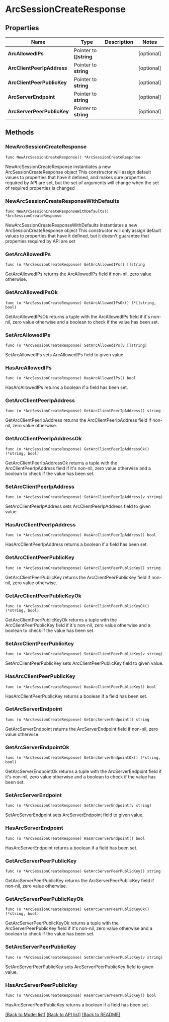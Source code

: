 # ArcSessionCreateResponse

## Properties

Name | Type | Description | Notes
------------ | ------------- | ------------- | -------------
**ArcAllowedIPs** | Pointer to **[]string** |  | [optional] 
**ArcClientPeerIpAddress** | Pointer to **string** |  | [optional] 
**ArcClientPeerPublicKey** | Pointer to **string** |  | [optional] 
**ArcServerEndpoint** | Pointer to **string** |  | [optional] 
**ArcServerPeerPublicKey** | Pointer to **string** |  | [optional] 

## Methods

### NewArcSessionCreateResponse

`func NewArcSessionCreateResponse() *ArcSessionCreateResponse`

NewArcSessionCreateResponse instantiates a new ArcSessionCreateResponse object
This constructor will assign default values to properties that have it defined,
and makes sure properties required by API are set, but the set of arguments
will change when the set of required properties is changed

### NewArcSessionCreateResponseWithDefaults

`func NewArcSessionCreateResponseWithDefaults() *ArcSessionCreateResponse`

NewArcSessionCreateResponseWithDefaults instantiates a new ArcSessionCreateResponse object
This constructor will only assign default values to properties that have it defined,
but it doesn't guarantee that properties required by API are set

### GetArcAllowedIPs

`func (o *ArcSessionCreateResponse) GetArcAllowedIPs() []string`

GetArcAllowedIPs returns the ArcAllowedIPs field if non-nil, zero value otherwise.

### GetArcAllowedIPsOk

`func (o *ArcSessionCreateResponse) GetArcAllowedIPsOk() (*[]string, bool)`

GetArcAllowedIPsOk returns a tuple with the ArcAllowedIPs field if it's non-nil, zero value otherwise
and a boolean to check if the value has been set.

### SetArcAllowedIPs

`func (o *ArcSessionCreateResponse) SetArcAllowedIPs(v []string)`

SetArcAllowedIPs sets ArcAllowedIPs field to given value.

### HasArcAllowedIPs

`func (o *ArcSessionCreateResponse) HasArcAllowedIPs() bool`

HasArcAllowedIPs returns a boolean if a field has been set.

### GetArcClientPeerIpAddress

`func (o *ArcSessionCreateResponse) GetArcClientPeerIpAddress() string`

GetArcClientPeerIpAddress returns the ArcClientPeerIpAddress field if non-nil, zero value otherwise.

### GetArcClientPeerIpAddressOk

`func (o *ArcSessionCreateResponse) GetArcClientPeerIpAddressOk() (*string, bool)`

GetArcClientPeerIpAddressOk returns a tuple with the ArcClientPeerIpAddress field if it's non-nil, zero value otherwise
and a boolean to check if the value has been set.

### SetArcClientPeerIpAddress

`func (o *ArcSessionCreateResponse) SetArcClientPeerIpAddress(v string)`

SetArcClientPeerIpAddress sets ArcClientPeerIpAddress field to given value.

### HasArcClientPeerIpAddress

`func (o *ArcSessionCreateResponse) HasArcClientPeerIpAddress() bool`

HasArcClientPeerIpAddress returns a boolean if a field has been set.

### GetArcClientPeerPublicKey

`func (o *ArcSessionCreateResponse) GetArcClientPeerPublicKey() string`

GetArcClientPeerPublicKey returns the ArcClientPeerPublicKey field if non-nil, zero value otherwise.

### GetArcClientPeerPublicKeyOk

`func (o *ArcSessionCreateResponse) GetArcClientPeerPublicKeyOk() (*string, bool)`

GetArcClientPeerPublicKeyOk returns a tuple with the ArcClientPeerPublicKey field if it's non-nil, zero value otherwise
and a boolean to check if the value has been set.

### SetArcClientPeerPublicKey

`func (o *ArcSessionCreateResponse) SetArcClientPeerPublicKey(v string)`

SetArcClientPeerPublicKey sets ArcClientPeerPublicKey field to given value.

### HasArcClientPeerPublicKey

`func (o *ArcSessionCreateResponse) HasArcClientPeerPublicKey() bool`

HasArcClientPeerPublicKey returns a boolean if a field has been set.

### GetArcServerEndpoint

`func (o *ArcSessionCreateResponse) GetArcServerEndpoint() string`

GetArcServerEndpoint returns the ArcServerEndpoint field if non-nil, zero value otherwise.

### GetArcServerEndpointOk

`func (o *ArcSessionCreateResponse) GetArcServerEndpointOk() (*string, bool)`

GetArcServerEndpointOk returns a tuple with the ArcServerEndpoint field if it's non-nil, zero value otherwise
and a boolean to check if the value has been set.

### SetArcServerEndpoint

`func (o *ArcSessionCreateResponse) SetArcServerEndpoint(v string)`

SetArcServerEndpoint sets ArcServerEndpoint field to given value.

### HasArcServerEndpoint

`func (o *ArcSessionCreateResponse) HasArcServerEndpoint() bool`

HasArcServerEndpoint returns a boolean if a field has been set.

### GetArcServerPeerPublicKey

`func (o *ArcSessionCreateResponse) GetArcServerPeerPublicKey() string`

GetArcServerPeerPublicKey returns the ArcServerPeerPublicKey field if non-nil, zero value otherwise.

### GetArcServerPeerPublicKeyOk

`func (o *ArcSessionCreateResponse) GetArcServerPeerPublicKeyOk() (*string, bool)`

GetArcServerPeerPublicKeyOk returns a tuple with the ArcServerPeerPublicKey field if it's non-nil, zero value otherwise
and a boolean to check if the value has been set.

### SetArcServerPeerPublicKey

`func (o *ArcSessionCreateResponse) SetArcServerPeerPublicKey(v string)`

SetArcServerPeerPublicKey sets ArcServerPeerPublicKey field to given value.

### HasArcServerPeerPublicKey

`func (o *ArcSessionCreateResponse) HasArcServerPeerPublicKey() bool`

HasArcServerPeerPublicKey returns a boolean if a field has been set.


[[Back to Model list]](../README.md#documentation-for-models) [[Back to API list]](../README.md#documentation-for-api-endpoints) [[Back to README]](../README.md)


